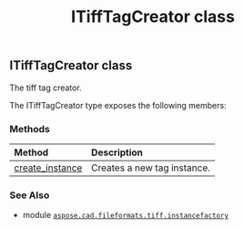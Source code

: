 ﻿---
title: ITiffTagCreator class
second_title: Aspose.CAD for Python via .NET API References
description: 
type: docs
weight: 10
url: /aspose.cad.fileformats.tiff.instancefactory/itifftagcreator/
is_root: false
---

## ITiffTagCreator class

The tiff tag creator.



The ITiffTagCreator type exposes the following members:

### Methods
| Method | Description |
| :- | :- |
| [create_instance](/cad/python-net/aspose.cad.fileformats.tiff.instancefactory/itifftagcreator/create_instance/#int) | Creates a new tag instance. |



### See Also
* module [`aspose.cad.fileformats.tiff.instancefactory`](..)
